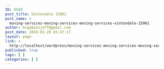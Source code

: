```yaml
---
ID: 6584
post_title: Vintondale 15961
post_name: >
  moving-services-moving-services-moving-services-vintondale-15961
author: mrgabonijeff@gmail.com
post_date: 2018-03-28 01:47:17
layout: page
link: >
  http://localhost/wordpress/moving-services-moving-services-moving-services-vintondale-15961/
published: true
tags: [ ]
categories: [ ]
---
```

